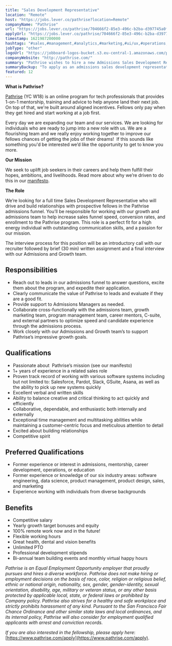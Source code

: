 ```yaml
---
title: "Sales Development Representative"
location: "Remote"
host: "https://jobs.lever.co/pathrise?location=Remote"
companyName: "Pathrise"
url: "https://jobs.lever.co/pathrise/704666f2-85e3-496c-b2ba-d397745a0f9a"
applyUrl: "https://jobs.lever.co/pathrise/704666f2-85e3-496c-b2ba-d397745a0f9a/apply"
timestamp: 1621987200000
hashtags: "#sales,#management,#analytics,#marketing,#ui/ux,#operations,#asana,#office,#optimization"
jobType: "other"
logoUrl: "https://jobboard-logos-bucket.s3.eu-central-1.amazonaws.com/pathrise"
companyWebsite: "http://pathrise.com/"
summary: "Pathrise wishes to hire a new Admissions Sales Development Representative. If you have 1+ years of experience in a related sales role, consider applying."
summaryBackup: "To apply as an admissions sales development representative at Pathrise, you preferably need to have some knowledge of: #sales, #management, #analytics."
featured: 12
---
```


**What is Pathrise?**

[Pathrise](https://www.pathrise.com/) (YC W18) is an online program for tech professionals that provides 1-on-1 mentorship, training and advice to help anyone land their next job. On top of that, we're built around aligned incentives. Fellows only pay when they get hired and start working at a job first.

Every day we are expanding our team and our services. We are looking for individuals who are ready to jump into a new role with us. We are a flourishing team and we really enjoy working together to improve our fellows chances of getting the jobs of their dreams!  If this sounds like something you'd be interested we’d like the opportunity to get to know you more.

**Our Mission**

We seek to uplift job seekers in their careers and help them fulfill their hopes, ambitions, and livelihoods. Read more about why we’re driven to do this in our [manifesto](https://www.pathrise.com/manifesto).

**The Role** 

We’re looking for a full time Sales Development Representative who will drive and build relationships with prospective fellows in the Pathrise admissions funnel. You’ll be responsible for working with our growth and admissions team to help increase sales funnel speed, conversion rates, and enrollment to the Pathrise program. This role is a perfect fit for a high energy individual with outstanding communication skills, and a passion for our mission. 

The interview process for this position will be an introductory call with our recruiter followed by brief (30 min) written assignment and a final interview with our Admissions and Growth team.

## Responsibilities

*   Reach out to leads in our admissions funnel to answer questions, excite them about the program, and expedite their application.
*   Clearly communicate the value of Pathrise to leads and evaluate if they are a good fit.
*   Provide support to Admissions Managers as needed.
*   Collaborate cross-functionally with the admissions team, growth marketing team, program management team, career mentors, C-suite, and external partners to optimize speed and candidate experience through the admissions process.
*   Work closely with our Admissions and Growth team’s to support Pathrise’s impressive growth goals.

## Qualifications

*   Passionate about  Pathrise’s mission (see our manifesto)
*   1+ years of experience in a related sales role
*   Proven track record of working with various software systems including but not limited to: Salesforce, Pardot, Slack, GSuite, Asana, as well as the ability to pick up new systems quickly 
*   Excellent verbal and written skills
*   Ability to balance creative and critical thinking to act quickly and efficiently
*   Collaborative, dependable, and enthusiastic both internally and externally
*   Exceptional time management and multitasking abilities while maintaining a customer-centric focus and meticulous attention to detail
*   Excited about building relationships
*   Competitive spirit

## Preferred Qualifications

*   Former experience or interest in admissions, mentorship, career development, operations, or education
*   Former experience or knowledge of our six industry areas: software engineering, data science, product management, product design, sales, and marketing
*   Experience working with individuals from diverse backgrounds

## Benefits

*   Competitive salary
*   Yearly growth target bonuses and equity
*   100% remote work now and in the future!
*   Flexible working hours 
*   Great health, dental and vision benefits
*   Unlimited PTO
*   Professional development stipends
*   Bi-annual team building events and monthly virtual happy hours

_Pathrise is an Equal Employment Opportunity employer that proudly pursues and hires a diverse workforce. Pathrise does not make hiring or employment decisions on the basis of race, color, religion or religious belief, ethnic or national origin, nationality, sex, gender, gender-identity, sexual orientation, disability, age, military or veteran status, or any other basis protected by applicable local, state, or federal laws or prohibited by Company policy. Pathrise also strives for a healthy and safe workplace and strictly prohibits harassment of any kind. Pursuant to the San Francisco Fair Chance Ordinance and other similar state laws and local ordinances, and its internal policy, Pathrise will also consider for employment qualified applicants with arrest and conviction records._

_If you are also interested in the fellowship, please apply here_: [https://www.pathrise.com/apply](https://www.pathrise.com/apply).
